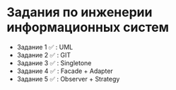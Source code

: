 # Задания по инженерии информационных систем

- Задание 1 :white_check_mark: : UML
- Задание 2 :white_check_mark: : GIT
- Задание 3 :white_check_mark: : Singletone
- Задание 4 :white_check_mark: : Facade + Adapter
- Задание 5 :white_check_mark: : Observer + Strategy
